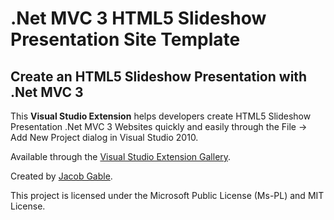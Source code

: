 # .Net MVC 3 HTML5 Slideshow Presentation Site Template 

## Create an HTML5 Slideshow Presentation with .Net MVC 3

This **Visual Studio Extension** helps developers create HTML5 Slideshow Presentation .Net MVC 3 Websites quickly and easily through the File -> Add New Project dialog in Visual Studio 2010.

Available through the [Visual Studio Extension Gallery](http://visualstudiogallery.msdn.microsoft.com/93ad842b-a7f8-4a78-946c-a2fbf94fa280).

Created by [Jacob Gable](http://jacob4u2.posterous.com).

This project is licensed under the Microsoft Public License (Ms-PL) and MIT License.